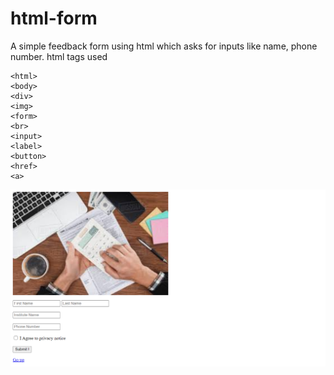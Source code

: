 # html-form
A simple  feedback form using html which asks for inputs like name, phone number. html tags used
```
<html> 
<body>
<div>
<img>
<form>
<br>
<input>
<label>
<button>
<href>
<a>
```
![myWebsite](https://github.com/gersondi/html-form/blob/master/myWebsite.png)
     
